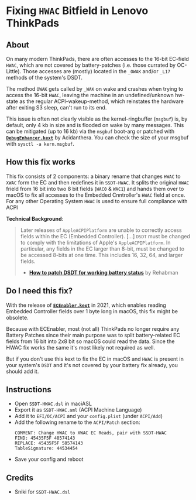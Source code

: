 # Fixing `HWAC` Bitfield in Lenovo ThinkPads

## About
On many modern ThinkPads, there are often accesses to the 16-bit EC-field `HWAC`, which are not covered by battery-patches (i.e. those currated by OC-Little). Those accesses are (mostly) located in the `_OWAK` and/or `_L17` methods of the system's DSDT.
 
The method `OWAK` gets called by `_WAK` on wake and crashes when trying to access the 16-bit `HWAC`, leaving the machine in an undefined/unknown hw-state as the regular ACPI-wakeup-method, which reinstates the hardware after exiting S3 sleep, can't run to its end.
 
This issue is often not clearly visible as the kernel-ringbuffer (`msgbuf`) is, by default, only 4 kb in size and is flooded on wake by many messages. This can be mitigated (up to 16 kb) via the `msgbuf` boot-arg or patched with [**`DebugEnhancer.kext`**](https://github.com/acidanthera/DebugEnhancer) by Acidanthera. You can check the size of your msgbuf with `sysctl -a kern.msgbuf`.

## How this fix works 
This fix consists of 2 components: a binary rename that changes `HWAC` to `XWAC` form the EC and then redefines it in `SSDT-HWAC`. It splits the original `HWAC` frield from 16 bit into two 8 bit fields (`WAC0` & `WAC1`) and hands them over to macOS to fix all accesses to the Embedded Cnntroller's `HWAC` field at once. For any other Operating System `HWAC` is used to ensure full compliance with ACPI

**Technical Background**:
> Later releases of `AppleACPIPlatform` are unable to correctly access fields within the EC (Embedded Controller). […] `DSDT` must be changed to comply with the limitations of Apple's `AppleACPIPlatform`. 
> In particular, any fields in the EC larger than 8-bit, must be changed to be accessed 8-bits at one time. This includes 16, 32, 64, and larger fields.
> 
> - [**How to patch DSDT for working battery status**](https://www.tonymacx86.com/threads/guide-how-to-patch-dsdt-for-working-battery-status.116102/) by Rehabman

## Do I need this fix?
With the release of [**`ECEnabler.kext`**](https://github.com/1Revenger1/ECEnabler/releases) in 2021, which enables reading Embedded Controller fields over 1 byte long in macOS, this fix might be obsolete. 

Because with ECEnabler, most (not all) ThinkPads no longer require any Battery Patches since their main purpose was to split battery-related EC fields from 16 bit into 2x8 bit so macOS could read the data. Since the HWAC fix works the same it's most likely not required as well.

But if you don't use this kext to fix the EC in macOS and `HWAC` is present in your system's `DSDT` and it's not covered by your battery fix already, you should add it.

## Instructions

- Open `SSDT-HWAC.dsl` in maciASL
- Export it as `SSDT-HWAC.aml` (ACPI Machine Language)
- Add it to `EFI/OC/ACPI` and your `config.plist` (under `ACPI/Add`)
- Add the following rename to the `ACPI/Patch` section:
	```text
	COMMENT: Change HWAC to XWAC EC Reads, pair with SSDT-HWAC
	FIND: 45435F5F 48574143
	REPLACE: 45435F5F 58574143
	TableSignature: 44534454
	```
- Save your config and reboot 	

## Credits

- Sniki for `SSDT-HWAC.dsl`
	